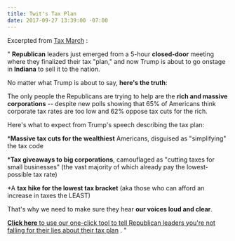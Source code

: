 ```yaml
---
title: Twit's Tax Plan
date: 2017-09-27 13:39:00 -07:00
---
```


Excerpted from [Tax March](http://taxmarch.org/) :

"    **Republican** leaders just emerged from a 5-hour **closed-door** meeting where they finalized their tax "plan," and now Trump is about to go onstage in **Indiana** to sell it to the nation.

No matter what Trump is about to say, **here's the truth**:

The only people the Republicans are trying to help are the **rich and massive corporations** -- despite new polls showing that 65% of Americans think corporate tax rates are too low and 62% oppose tax cuts for the rich.

Here's what to expect from Trump's speech describing the tax plan:

***Massive tax cuts for the wealthiest** Americans, disguised as "simplifying" the tax code

***Tax giveaways to big corporations**, camouflaged as "cutting taxes for small businesses" (the vast majority of which already pay the lowest-possible tax rate)

*A **tax hike for the lowest tax bracket** (aka those who can afford an increase in taxes the LEAST)

That's why we need to make sure they hear **our voices loud and clear**.

[**Click here** to use our one-click tool to tell Republican leaders you're not falling for their lies about their tax plan](http://p2a.co/rt68EYT?p2asource=20170927nopemail) .   "